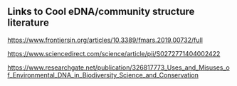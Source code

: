 ## Links to Cool eDNA/community structure literature

https://www.frontiersin.org/articles/10.3389/fmars.2019.00732/full

https://www.sciencedirect.com/science/article/pii/S0272771404002422

https://www.researchgate.net/publication/326817773_Uses_and_Misuses_of_Environmental_DNA_in_Biodiversity_Science_and_Conservation
